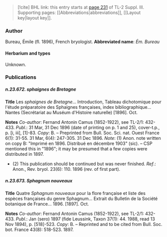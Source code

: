 > [!cite] BHL link: this entry starts at [page 231](https://www.biodiversitylibrary.org/page/33266538) of TL-2 Suppl. III.
> Supporting pages: [[Abbreviations|abbreviations]], [[Layout key|layout key]].

### Author

Bureau, Émile (fl. 1896), French bryologist. 
**Abbreviated name**: *Ém. Bureau*

#### Herbarium and types

Unknown.

### Publications

##### n.23.672. sphaignes de Bretagne

**Title**
Les *sphaignes de Bretagne*... Introduction, Tableau dichotomique pour l'étude préparatoire des Sphaignes françaises, index bibliographique... Nantes (Secrétariat au Muséum d'Histoire naturelle) \[1896\]. Oct.

**Notes**
*Co-author*: Fernand Antonin Camus (1852-1922), see TL-2/1: 432-433.
*Publ*.: 31 Mar, 31 Dec 1896 (date of printing on p. 1 and 25), cover-t.p., p. \[i, iii\], \[1\]-83.
*Copy*: B. – Preprinted from Bull. Soc. Sci. nat. Ouest France 6(1): 31-55. 31 Mar, 6(4): 247-305. 31 Dec 1896.
*Note*: (1) Anon. note written on copy B: "Imprimé en 1896. Distribué en décembre 1903" (sic). – CSP mentioned this in "1896"; it may be presumed that a few copies were distributed in 1897.
- (2) This publication should be continued but was never finished.
*Ref*.: Anon., Rev. bryol. 23(6): 110. 1896 (rev. of first part).

##### n.23.673. Sphagnum nouveaux

**Title**
Quatre *Sphagnum nouveaux* pour la flore française et liste des espèces françaises du genre Sphagnum... Extrait du Bulletin de la Société botanique de France... 1896. \[1897\]. Oct.

**Notes**
*Co-author*: Fernand Antonin Camus (1852-1922), see TL-2/1: 432-433.
*Publ*.: Jan (sero) 1897 (fide Leussink, Taxon 37(1): 44. 1988, read 13 Nov 1894), p. \[518\]-523.
*Copy*: B. – Reprinted and to be cited from Bull. Soc. bot. France 43(8): 518-523. 1897.

